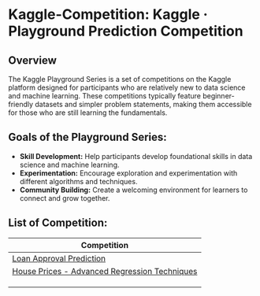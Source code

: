 # Kaggle-Competition: Kaggle · Playground Prediction Competition


## Overview
The Kaggle Playground Series is a set of competitions on the Kaggle platform designed for participants who are relatively new to data science and machine learning. These competitions typically feature beginner-friendly datasets and simpler problem statements, making them accessible for those who are still learning the fundamentals.

## Goals of the Playground Series:
- **Skill Development:** Help participants develop foundational skills in data science and machine learning.
- **Experimentation:** Encourage exploration and experimentation with different algorithms and techniques.
- **Community Building:** Create a welcoming environment for learners to connect and grow together.
  
## List of Competition:
|Competition                                                                                                                                                              |
|---------------------------------------------------------------------------------------------------------------------------------------|
|[Loan Approval Prediction](https://github.com/Omniaahmedm/Kaggle-Competition/tree/main/Loan%20Approval%20Prediction)|
|[House Prices - Advanced Regression Techniques](Link)|
|[]()|
|[]() |
|[]()|
